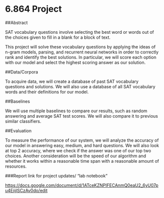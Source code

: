 # 6.864 Project

##Abstract
	
SAT vocabulary questions involve selecting the best word or words out of the choices given to fill in a blank for a block of text.

This project will solve these vocabulary questions by applying the ideas of n-gram models, parsing, and recurrent neural networks in order to correctly rank and identify the best solutions. In particular, we will score each option with our model and select the highest scoring answer as our solution.

##Data/Corpora

To acquire data, we will create a database of past SAT vocabulary questions and solutions. We will also use a database of all SAT vocabulary words and their definitions for our model.

##Baselines

We will use multiple baselines to compare our results, such as random answering and average SAT test scores. We will also compare it to previous similar classifiers.

##Evaluation

To measure the performance of our system, we will analyze the accuracy of our model in answering easy, medium, and hard questions. We will also look at top 2 accuracy, where we check if the answer was one of our top two choices. Another consideration will be the speed of our algorithm and whether it works within a reasonable time span with a reasonable amount of resources. 

###Report link for project updates/ “lab notebook”

https://docs.google.com/document/d/1ATceKZNPIFECAnmQ0eaU2_6yU07pu4EiijlSCzAv0do/edit
